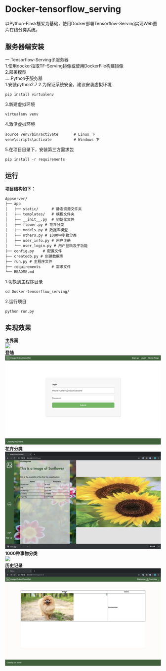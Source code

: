 # Docker-tensorflow_serving
以Python-Flask框架为基础，使用Docker部署Tensorflow-Serving实现Web图片在线分类系统。
## 服务器端安装
一.Tensorflow-Serving子服务器  
1.使用docker拉取TF-Serving镜像或使用DockerFile构建镜像    
2.部署模型  
二.Python子服务器  
1.安装python2.7
2.为保证系统安全，建议安装虚拟环境  
```
pip install virtualenv
```  
3.新建虚拟环境  
```
virtualenv venv
```    
4.激活虚拟环境
```
source venv/bin/activate       # Linux 下
venv\scripts\activate          # Windows 下
```  
5.在项目目录下，安装第三方需求包  
```
pip install -r requirements
```
## 运行
**项目结构如下：**
```
Appserver/
├── app
│   ├── static/      # 静态资源文件夹
│   ├── templates/   # 模板文件夹
│   ├── __init__.py  # 初始化文件
│   ├── flower.py # 花卉分类
│   ├── models.py # 数据库模型
│   ├── others.py # 1000中事物分类
│   ├── user_info.py # 用户注册
│   └── user_login.py # 用户登陆及子功能
├── config.py    # 配置文件
├── createdb.py # 创建数据库
├── run.py # 主程序文件
├── requirements     # 需求文件
└── README.md
```
1.切换到主程序目录  
```
cd Docker-tensorflow_serving/
```  
2.运行项目  
```
python run.py
```
## 实现效果
**主界面**  
![](showimg/home.png)  
**登陆**  
![](showimg/login.png)  
**花卉分类**  
![](showimg/flower.png)  
**1000种事物分类**  
![](showimg/pre_info.png)  
**历史记录**  
![](showimg/history.png)  